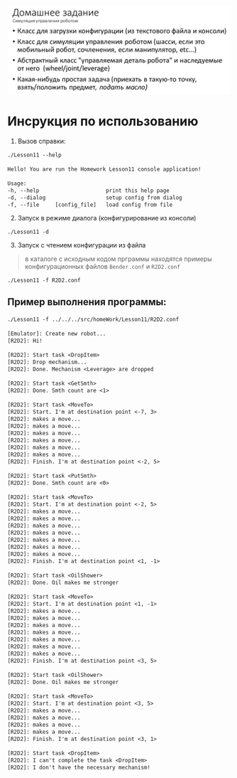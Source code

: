 ![Alt text](task.jpg?raw=true "Задание")

# Инсрукция по использованию

1. Вызов справки:

```
./Lesson11 --help

Hello! You are run the Homework Lesson11 console application!

Usage:
-h, --help                     print this help page
-d, --dialog                   setup config from dialog
-f, --file     [config_file]   load config from file
```

2. Запуск в режиме диалога (конфигурирование из консоли)

```
./Lesson11 -d
```

3. Запуск с чтением конфигурации из файла

> в каталоге с исходным кодом прграммы находятся примеры конфигурационных файлов `Bender.conf` и `R2D2.conf`

```
./Lesson11 -f R2D2.conf
```

## Пример выполнения программы:

```
./Lesson11 -f ../../../src/homeWork/Lesson11/R2D2.conf

[Emulator]: Create new robot...
[R2D2]: Hi!

[R2D2]: Start task <DropItem>
[R2D2]: Drop mechanism...
[R2D2]: Done. Mechanism <Leverage> are dropped

[R2D2]: Start task <GetSmth>
[R2D2]: Done. Smth count are <1>

[R2D2]: Start task <MoveTo>
[R2D2]: Start. I'm at destination point <-7, 3>
[R2D2]: makes a move...
[R2D2]: makes a move...
[R2D2]: makes a move...
[R2D2]: makes a move...
[R2D2]: makes a move...
[R2D2]: makes a move...
[R2D2]: Finish. I'm at destination point <-2, 5>

[R2D2]: Start task <PutSmth>
[R2D2]: Done. Smth count are <0>

[R2D2]: Start task <MoveTo>
[R2D2]: Start. I'm at destination point <-2, 5>
[R2D2]: makes a move...
[R2D2]: makes a move...
[R2D2]: makes a move...
[R2D2]: makes a move...
[R2D2]: makes a move...
[R2D2]: makes a move...
[R2D2]: makes a move...
[R2D2]: Finish. I'm at destination point <1, -1>

[R2D2]: Start task <OilShower>
[R2D2]: Done. Oil makes me stronger

[R2D2]: Start task <MoveTo>
[R2D2]: Start. I'm at destination point <1, -1>
[R2D2]: makes a move...
[R2D2]: makes a move...
[R2D2]: makes a move...
[R2D2]: makes a move...
[R2D2]: makes a move...
[R2D2]: makes a move...
[R2D2]: makes a move...
[R2D2]: Finish. I'm at destination point <3, 5>

[R2D2]: Start task <OilShower>
[R2D2]: Done. Oil makes me stronger

[R2D2]: Start task <MoveTo>
[R2D2]: Start. I'm at destination point <3, 5>
[R2D2]: makes a move...
[R2D2]: makes a move...
[R2D2]: makes a move...
[R2D2]: makes a move...
[R2D2]: Finish. I'm at destination point <3, 1>

[R2D2]: Start task <DropItem>
[R2D2]: I can't complete the task <DropItem>
[R2D2]: I don't have the necessary mechanism!
```
